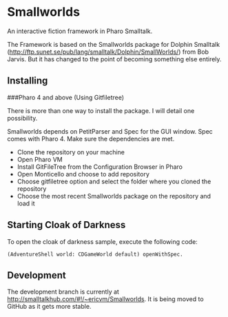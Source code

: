 # Smallworlds
An interactive fiction framework in Pharo Smalltalk.

The Framework is based on the Smallworlds package for Dolphin Smalltalk (http://ftp.sunet.se/pub/lang/smalltalk/Dolphin/SmallWorlds/) from Bob Jarvis. But it has changed to the point of becoming something else entirely.

## Installing

###Pharo 4 and above (Using Gitfiletree)

There is more than one way to install the package. I will detail one possibility.

Smallworlds depends on PetitParser and Spec for the GUI window. Spec comes with Pharo 4.
Make sure the dependencies are met.

* Clone the repository on your machine
* Open Pharo VM
* Install GitFileTree from the Configuration Browser in Pharo
* Open Monticello and choose to add repository
* Choose gitfiletree option and select the folder where you cloned the repository
* Choose the most recent Smallworlds package on the repository and load it

## Starting Cloak of Darkness

To open the cloak of darkness sample, execute the following code:

    (AdventureShell world: CDGameWorld default) openWithSpec.

## Development

The development branch is currently at http://smalltalkhub.com/#!/~ericvm/Smallworlds. It is being moved to GitHub as it gets more stable.
